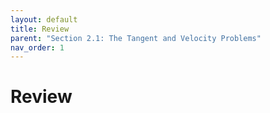 ```yaml
---
layout: default
title: Review
parent: "Section 2.1: The Tangent and Velocity Problems"
nav_order: 1
---
```

# Review
<!-- ## The Tangent and Velocity Problems -->

